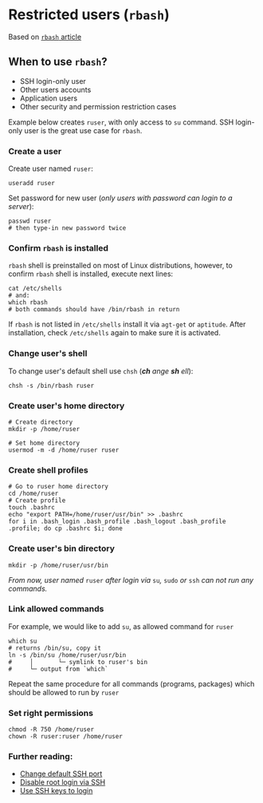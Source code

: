 # Restricted users (`rbash`)

Based on [`rbash` article](https://veliovgroup.com/article/BmtWycSfZL37zXMZc/how-to-rbash)

## When to use `rbash`?

- SSH login-only user
- Other users accounts
- Application users
- Other security and permission restriction cases

Example below creates `ruser`, with only access to `su` command. SSH login-only user is the great use case for `rbash`.

### Create a user

Create user named `ruser`:

```shell
useradd ruser
```

Set password for new user (*only users with password can login to a server*):

```shell
passwd ruser
# then type-in new password twice
```

### Confirm `rbash` is installed

`rbash` shell is preinstalled on most of Linux distributions, however, to confirm `rbash` shell is installed, execute next lines:

```shell
cat /etc/shells
# and:
which rbash
# both commands should have /bin/rbash in return
```

If `rbash` is not listed in `/etc/shells` install it via `agt-get` or `aptitude`. After installation, check `/etc/shells` again to make sure it is activated.

### Change user's shell

To change user's default shell use `chsh` (*__ch__ ange __sh__ ell*):

```shell
chsh -s /bin/rbash ruser
```

### Create user's home directory

```shell
# Create directory
mkdir -p /home/ruser

# Set home directory
usermod -m -d /home/ruser ruser
```

### Create shell profiles

```shell
# Go to ruser home directory
cd /home/ruser
# Create profile
touch .bashrc
echo "export PATH=/home/ruser/usr/bin" >> .bashrc
for i in .bash_login .bash_profile .bash_logout .bash_profile .profile; do cp .bashrc $i; done
```

### Create user's bin directory

```shell
mkdir -p /home/ruser/usr/bin
```

*From now, user named* `ruser` *after login via* `su`*,* `sudo` *or* `ssh` *can not run any commands.*

### Link allowed commands

For example, we would like to add `su`, as allowed command for `ruser`

```shell
which su
# returns /bin/su, copy it
ln -s /bin/su /home/ruser/usr/bin
#     │       └─ symlink to ruser's bin
#     └─ output from `which`
```

Repeat the same procedure for all commands (programs, packages) which should be allowed to run by `ruser`

### Set right permissions

```shell
chmod -R 750 /home/ruser
chown -R ruser:ruser /home/ruser
```

### Further reading:

- [Change default SSH port](https://github.com/veliovgroup/ostrio/blob/master/tutorials/linux/security/change-ssh-port.md)
- [Disable root login via SSH](https://github.com/veliovgroup/ostrio/blob/master/tutorials/linux/security/disable-ssh-root.md)
- [Use SSH keys to login](https://github.com/veliovgroup/ostrio/blob/master/tutorials/linux/security/use-ssh-keys.md)
